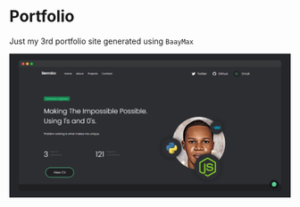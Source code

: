 # Portfolio

Just my 3rd portfolio site generated using `BaayMax`

<img src="https://github.com/Benrobo/baaymax-assets/blob/main/app.png?raw=true">
